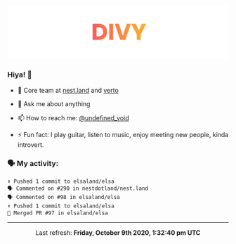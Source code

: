 
![](https://github.com/divy-work/divy-work/raw/master/assets/divy.png)

### Hiya! 👋

- 🔭 Core team at [nest.land](https://github.com/nestdotland/nest.land) and [verto](https://github.com/useverto/verto)

- 💬 Ask me about anything

- 📫 How to reach me: [@undefined_void](https://instagram.com/divy.exe)

- ⚡ Fun fact: I play guitar, listen to music, enjoy meeting new people, kinda introvert.

### 🗣 My activity:

```
⬆️ Pushed 1 commit to elsaland/elsa
🗣 Commented on #290 in nestdotland/nest.land
🗣 Commented on #98 in elsaland/elsa
⬆️ Pushed 1 commit to elsaland/elsa
🎉 Merged PR #97 in elsaland/elsa
```

------------
<p align="center">Last refresh: <b>Friday, October 9th 2020, 1:32:40 pm UTC</b></p>
